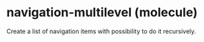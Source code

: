 # navigation-multilevel (molecule)

Create a list of navigation items with possibility to do it recursively.
